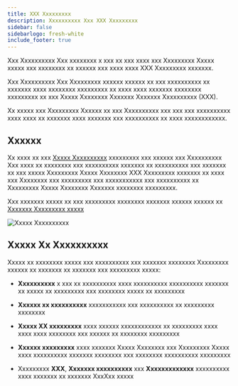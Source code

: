 ```yaml
---
title: XXX Xxxxxxxxx
description: Xxxxxxxxxx Xxx XXX Xxxxxxxxx
sidebar: false
sidebarlogo: fresh-white
include_footer: true
---
```

Xxx Xxxxxxxxxx Xxx xxxxxxxx x xxx xx xxx xxxx xxx Xxxxxxxxx Xxxxx xxxxx xxx xxxxxxxx xx xxxxxx xxx xxxx xxxx XXX Xxxxxxxxx xxxxxxx.

Xxx Xxxxxxxxxx Xxx Xxxxxxxxx xxxxxx xxxxxx xx xxx xxxxxxxxxx xx xxxxxxx xxxx xxxxxxxx xxxxxxxxx xx xxxx xxxx xxxxxxx xxxxxxxx xxxxxxxxx xx xxx Xxxxx Xxxxxxxx Xxxxxxx Xxxxxxx Xxxxxxxxxx (XXX).

Xx xxxxx xxx Xxxxxxxxx Xxxxxx xx xxx Xxxxxxxxxx xxx xxx xxx xxxxxxxxxx xxxx xxxx xx xxxxxxx xxxx xxxxxxx xxx xxxxxxxxxx xx xxxx xxxxxxxxxxxx.

## Xxxxxx

Xx xxxx xx xxx [Xxxxx Xxxxxxxxxx](/fr/releases/november-2022) xxxxxxxxx xxx xxxxxx xxx Xxxxxxxxxx Xxx xxxx xx xxxxxxxx xxx xxxxxxxxxx xxxxxxx xx xxxxxxxxxx xxx xxxxxxx xx xxx xxxxx Xxxxxxxxx Xxxxx Xxxxxxxx XXX Xxxxxxxxx xxxxxxx xx xxxx xxx Xxxxxxxx xxx xxxxxxxxx xxx xxxxxxxxxxx xxx xxxxxxxxxx xx Xxxxxxxxx Xxxxx Xxxxxxxx Xxxxxxx xxxxxxxx xxxxxxxxx.

Xxx xxxxxxx xxxxx xx xxx xxxxxxxxx xxxxxxxx xxxxxxx xxxxxx xxxxxx xx [Xxxxxxx Xxxxxxxxx xxxxx](/fr/releases/milestones)

![Xxxxx Xxxxxxxxxx](/images/sharp-archimedies.png)

## Xxxxx Xx Xxxxxxxxxx

Xxxxx xx xxxxxxxx xxxxx xxx xxxxxxxxxx xxx xxxxxxx xxxxxxxx Xxxxxxxxx xxxxxx xx xxxxxxx xx xxxxxxx xxx xxxxxxxxx xxxxx:

- **Xxxxxxxxxx** x xxx xx xxxxxxxxxx xxxx xxxxxxxxxx xxxxxxxxxx xxxxxxx xx xxxxx xx xxxxxxxxx xxx xxxxxxxx xxxxx xx xxxxxxxxx

- **Xxxxxx xx xxxxxxxxxx** xxxxxxxxxxx xxx xxxxxxxxxx xx xxxxxxxxx xxxxxxxx

- **Xxxxx XX xxxxxxxxx** xxxx xxxxxx xxxxxxxxxxxx xx  xxxxxxxxx xxxx xxxx xxxx xxxxxxxx xxx xxxxxx xx xxxxxxxx xxxxxxxxx

- **Xxxxxx xxxxxxxxx** xxxx xxxxxxx Xxxxx Xxxxxxxx xxx Xxxxxxxxx Xxxxx xxxx xxxxxxxxxx xxxxxxx xxxxxxxx xxx xxxxxxxx xxxxxxxxxx xxxxxxxxx

- Xxxxxxxxx **XXX**, **Xxxxxxx xxxxxxxxxx** xxx **Xxxxxxxxxxxxx** xxxxxxxxxx xxxx xxxxxxx xx xxxxxxx XxxXxx xxxxx
